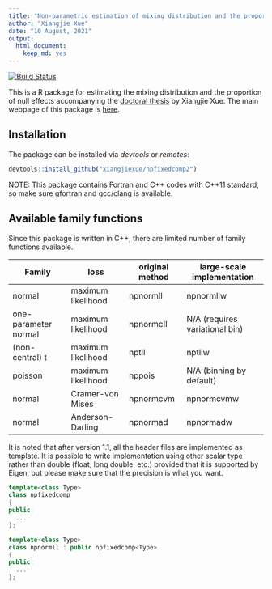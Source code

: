 ```yaml
---
title: "Non-parametric estimation of mixing distribution and the proportion of zeros"
author: "Xiangjie Xue"
date: "10 August, 2021"
output: 
  html_document: 
    keep_md: yes
---
```


[![Build Status](https://travis-ci.com/xiangjiexue/npfixedcomp2.svg?branch=main)](https://travis-ci.com/xiangjiexue/npfixedcomp2)

This is a R package for estimating the mixing distribution and the proportion of null effects accompanying the [doctoral thesis](https://hdl.handle.net/2292/54659) by Xiangjie Xue. The main webpage of this package is [here](https://xiangjiexue.github.io/npfixedcomp2).

## Installation

The package can be installed via *devtools* or *remotes*:


```r
devtools::install_github("xiangjiexue/npfixedcomp2")
```

NOTE: This package contains Fortran and C++ codes with C++11 standard, so make sure gfortran and gcc/clang is available.

## Available family functions

Since this package is written in C++, there are limited number of family functions available. 

| Family | loss | original method | large-scale implementation |
|----|----|----|----|
| normal | maximum likelihood | npnormll | npnormllw |
| one-parameter normal | maximum likelihood | npnormcll | N/A (requires variational bin) |
| (non-central) t | maximum likelihood | nptll | nptllw |
| poisson | maximum likelihood | nppois | N/A (binning by default) |
| normal | Cramer-von Mises | npnormcvm | npnormcvmw |
| normal | Anderson-Darling | npnormad | npnormadw |

It is noted that after version 1.1, all the header files are implemented as template.
It is possible to write implementation using other scalar type rather than double
(float, long double, etc.) provided that it is supported by Eigen, 
but please make sure that the precision is what you want.


```cpp
template<class Type>
class npfixedcomp
{
public:
  ...
};

template<class Type>
class npnormll : public npfixedcomp<Type>
{
public:
  ...
};
```
